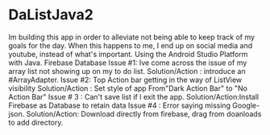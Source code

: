 # DaListJava2
 Im building this app in order to alleviate not being able to keep track of my goals for the day. When this happens to me, I end up on social media and youtube, instead of what's important. Using the Android Studio Platform with Java. Firebase Database
 Issue #1: Ive come across the issue of my array list not showing up on my to do list. Solution/Action : introduce an #ArrayAdapter.
 Issue #2: Top Action bar getting in the way of ListView visibility Solution/Action : Set style of app From"Dark Action Bar" to "No Action Bar"
Issue # 3 : Can't save list if I exit the app. Solution/Action:Install Firebase as Database to retain data
Issue #4 : Error saying missing Google-json. Solution/Action: Download directly from firebase, drag from doanloads to add directory.

